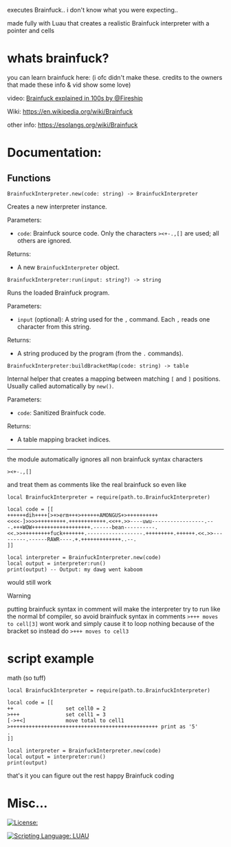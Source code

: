executes Brainfuck..
i don't know what you were expecting..

made fully with Luau that creates a realistic Brainfuck interpreter
with a pointer and cells

# whats brainfuck?
you can learn brainfuck here:
(i ofc didn't make these. credits to the owners that made these info & vid show some love)

video: [Brainfuck explained in 100s by @Fireship](https://youtu.be/hdHjjBS4cs8?si=-nGJwx1L0rHYwUYe)

Wiki: https://en.wikipedia.org/wiki/Brainfuck

other info: https://esolangs.org/wiki/Brainfuck

# Documentation:

## Functions

```Luau
BrainfuckInterpreter.new(code: string) -> BrainfuckInterpreter
```
Creates a new interpreter instance.

Parameters:
- `code`: Brainfuck source code. Only the characters `><+-.,[]` are used; all others are ignored.

Returns:
- A new `BrainfuckInterpreter` object.


```Luau
BrainfuckInterpreter:run(input: string?) -> string
```
Runs the loaded Brainfuck program.

Parameters:
- `input` (optional): A string used for the `,` command. Each `,` reads one character from this string.

Returns:
- A string produced by the program (from the `.` commands).


```Luau
BrainfuckInterpreter:buildBracketMap(code: string) -> table
```
Internal helper that creates a mapping between matching `[` and `]` 
positions.  
Usually called automatically by `new()`.

Parameters:
- `code`: Sanitized Brainfuck code.

Returns:
- A table mapping bracket indices.
---

the module automatically ignores all non brainfuck syntax characters 
```brainfuck
><+-.,[]
```
and treat them as comments like the real brainfuck so even like
```Luau
local BrainfuckInterpreter = require(path.to.BrainfuckInterpreter)

local code = [[
++++++dih++++[>+>erm+++>++++++AMONGUS+>++++++++++<<<<-]>>>>+++++++++.++++++++++++.<<++.>>----uwu-----------------.---.+++WOW+++++++++++++++++++.------bean----------.<<.>>+++++++++fuck+++++++.------------------.+++++++++.++++++.<<.>>---------.------RAWR----.+.+++++++++++++..--.
]]

local interpreter = BrainfuckInterpreter.new(code)
local output = interpreter:run()
print(output) -- Output: my dawg went kaboom
```
would still work
>[!WARNING]
> putting brainfuck syntax in comment will make the interpreter try to run like the normal bf compiler, so avoid brainfuck syntax in comments
> ``>+++ moves to cell[3]`` wont work and simply cause it to loop nothing because of the bracket so instead do ``>+++ moves to cell3``


# script example
math (so tuff)
```Luau
local BrainfuckInterpreter = require(path.to.BrainfuckInterpreter)

local code = [[
++                 set cell0 = 2
>+++               set cell1 = 3
[->+<]             move total to cell1
>++++++++++++++++++++++++++++++++++++++++++++++++ print as '5'
.
]]

local interpreter = BrainfuckInterpreter.new(code)
local output = interpreter:run()
print(output)
```
that's it you can figure out the rest 
happy Brainfuck coding

# Misc...
[![License: ](https://img.shields.io/badge/License%3A-MIT-green?style=plastic)](https://github.com/not-mentally-stable/xxpcall/blob/main/LICENSE)

[![Scripting Language: LUAU](https://img.shields.io/badge/Scripting%20Language%3A-LUAU-blue?style=plastic)](https://github.com/luau-lang/luau)
